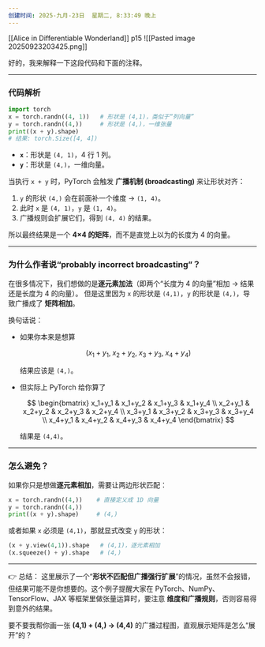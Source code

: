 ```yaml
---
创建时间: 2025-九月-23日  星期二, 8:33:49 晚上
---
```

[[Alice in Differentiable Wonderland]]
p15
![[Pasted image 20250923203425.png]]

好的，我来解释一下这段代码和下面的注释。

---

### 代码解析

```python
import torch
x = torch.randn((4, 1))   # 形状是 (4,1)，类似于“列向量”
y = torch.randn((4,))     # 形状是 (4,)，一维张量
print((x + y).shape)
# 结果: torch.Size([4, 4])
```

* **`x`**：形状是 `(4, 1)`，4 行 1 列。
* **`y`**：形状是 `(4,)`，一维向量。

当执行 `x + y` 时，PyTorch 会触发 **广播机制 (broadcasting)** 来让形状对齐：

1. `y` 的形状 `(4,)` 会在前面补一个维度 → `(1, 4)`。
2. 此时 `x` 是 `(4, 1)`，`y` 是 `(1, 4)`。
3. 广播规则会扩展它们，得到 `(4, 4)` 的结果。

所以最终结果是一个 **4×4 的矩阵**，而不是直觉上以为的长度为 4 的向量。

---

### 为什么作者说“probably incorrect broadcasting”？

在很多情况下，我们想做的是**逐元素加法**（即两个“长度为 4 的向量”相加 → 结果还是长度为 4 的向量）。
但是这里因为 `x` 的形状是 `(4,1)`，`y` 的形状是 `(4,)`，导致广播成了 **矩阵相加**。

换句话说：

* 如果你本来是想算

  $$
  (x_1 + y_1, \; x_2 + y_2, \; x_3 + y_3, \; x_4 + y_4)
  $$

  结果应该是 `(4,)`。
* 但实际上 PyTorch 给你算了

  $$
  \begin{bmatrix}
  x_1+y_1 & x_1+y_2 & x_1+y_3 & x_1+y_4 \\
  x_2+y_1 & x_2+y_2 & x_2+y_3 & x_2+y_4 \\
  x_3+y_1 & x_3+y_2 & x_3+y_3 & x_3+y_4 \\
  x_4+y_1 & x_4+y_2 & x_4+y_3 & x_4+y_4
  \end{bmatrix}
  $$

  结果是 `(4,4)`。

---

### 怎么避免？

如果你只是想做**逐元素相加**，需要让两边形状匹配：

```python
x = torch.randn((4,))    # 直接定义成 1D 向量
y = torch.randn((4,))
print((x + y).shape)     # (4,)
```

或者如果 `x` 必须是 `(4,1)`，那就显式改变 `y` 的形状：

```python
(x + y.view(4,1)).shape   # (4,1)，逐元素相加
(x.squeeze() + y).shape   # (4,)
```

---

👉 总结：
这里展示了一个“**形状不匹配但广播强行扩展**”的情况，虽然不会报错，但结果可能不是你想要的。这个例子提醒大家在 PyTorch、NumPy、TensorFlow、JAX 等框架里做张量运算时，要注意 **维度和广播规则**，否则容易得到意外的结果。

要不要我帮你画一张 **(4,1) + (4,) → (4,4)** 的广播过程图，直观展示矩阵是怎么“展开”的？

